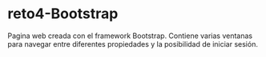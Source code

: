 # reto4-Bootstrap
Pagina web creada con el framework Bootstrap. Contiene varias ventanas para navegar entre diferentes propiedades y la posibilidad de iniciar sesión.
